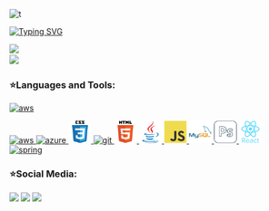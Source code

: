 ![t](https://github.com/RillaryDev/RillaryDev/assets/94876655/839115f9-e728-47a5-b6cd-b3c1823112aa)

[![Typing SVG](https://readme-typing-svg.herokuapp.com?font=Fira+Code&weight=700&pause=1000&color=783CD7&background=D99BFF&center=true&vCenter=true&width=910&height=52&lines=Hi!+I%C2%B4m+Rillary)](https://git.io/typing-svg)

![](https://github-readme-streak-stats.herokuapp.com/?user=RillaryDev&theme=midnight-purple&hide_border=false)<br/>
![](https://github-readme-stats.vercel.app/api/top-langs/?username=RillaryDev&theme=midnight-purple&hide_border=false&include_all_commits=true&count_private=false&layout=compact)


  <div>
    
   <h3 align="left">⭐Languages and Tools:</h3>
<p align="left"><a href="https://imgur.com/joYhEfS"><img src="https://www.vectorlogo.zone/logos/swift/swift-icon.svg" title="source: imgur.com"
 alt="aws" width="40" height="40"/> </a>
<p align="left"><a href="https://imgur.com/joYhEfS"><img src="https://i.imgur.com/joYhEfS.png" title="source: imgur.com"
 alt="aws" width="40" height="40"/> </a> <a href="https://azure.microsoft.com/en-in/" target="_blank" rel="noreferrer"> <img src="https://www.vectorlogo.zone/logos/microsoft_azure/microsoft_azure-icon.svg" alt="azure" width="40" height="40"/> </a> <a href="https://www.w3schools.com/css/" target="_blank" rel="noreferrer"> <img src="https://raw.githubusercontent.com/devicons/devicon/master/icons/css3/css3-original-wordmark.svg" alt="css3" width="40" height="40"/> </a> <a href="https://git-scm.com/" target="_blank" rel="noreferrer"> <img src="https://www.vectorlogo.zone/logos/git-scm/git-scm-icon.svg" alt="git" width="40" height="40"/> </a> <a href="https://www.w3.org/html/" target="_blank" rel="noreferrer"> <img src="https://raw.githubusercontent.com/devicons/devicon/master/icons/html5/html5-original-wordmark.svg" alt="html5" width="40" height="40"/> </a> <a href="https://www.java.com" target="_blank" rel="noreferrer"> <img src="https://raw.githubusercontent.com/devicons/devicon/master/icons/java/java-original.svg" alt="java" width="40" height="40"/> </a> <a href="https://developer.mozilla.org/en-US/docs/Web/JavaScript" target="_blank" rel="noreferrer"> <img src="https://raw.githubusercontent.com/devicons/devicon/master/icons/javascript/javascript-original.svg" alt="javascript" width="40" height="40"/> </a> <a href="https://www.mysql.com/" target="_blank" rel="noreferrer"> <img src="https://raw.githubusercontent.com/devicons/devicon/master/icons/mysql/mysql-original-wordmark.svg" alt="mysql" width="40" height="40"/> </a> <a href="https://www.photoshop.com/en" target="_blank" rel="noreferrer"> <img src="https://raw.githubusercontent.com/devicons/devicon/master/icons/photoshop/photoshop-line.svg" alt="photoshop" width="40" height="40"/> </a> <a href="https://reactjs.org/" target="_blank" rel="noreferrer"> <img src="https://raw.githubusercontent.com/devicons/devicon/master/icons/react/react-original-wordmark.svg" alt="react" width="40" height="40"/> </a> <a href="https://spring.io/" target="_blank" rel="noreferrer"> <img src="https://www.vectorlogo.zone/logos/springio/springio-icon.svg" alt="spring" width="40" height="40"/> </a>
</p>



  </div>

<div display="inline">
 <h3 align="left">⭐Social Media:</h3>
<p>
 <a href="https://discord.com/channels/@me" target="_blank"><img src="https://img.shields.io/badge/Discord-7289DA?style=for-the-badge&logo=discord&logoColor=white" target="_blank"></a>
  <a href = "mailto:rillarydev@gmail.com"><img src="https://img.shields.io/badge/Gmail-D14836?style=for-the-badge&logo=gmail&logoColor=white" target="_blank"></a>
  <a href = "https://www.linkedin.com/in/rillarydev/"><img src="https://img.shields.io/badge/Linkedin-0066a1?style=for-the-badge&logo=gmail&logoColor=white" target="_blank"></a>
 </p>
</div>



